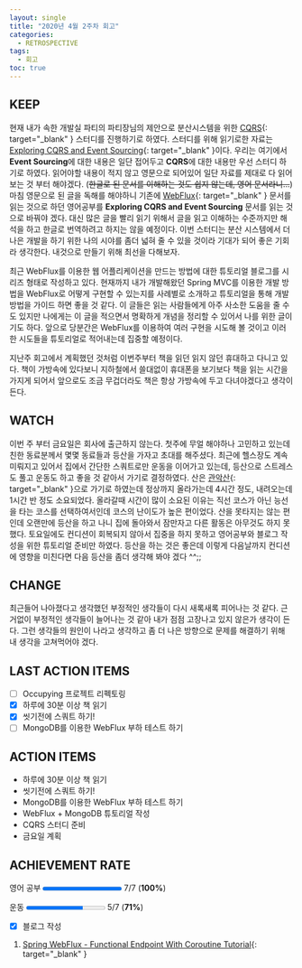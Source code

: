 ```yaml
---
layout: single
title: "2020년 4월 2주차 회고"
categories:
  - RETROSPECTIVE
tags:
  - 회고
toc: true
---
```


## KEEP

현재 내가 속한 개발실 파티의 파티장님의 제안으로 분산시스템을 위한 [CQRS](https://martinfowler.com/bliki/CQRS.html){: target="\_blank" } 스터디를 진행하기로 하였다. 스터디를 위해 읽기로한 자료는 [Exploring CQRS and Event Sourcing](https://www.microsoft.com/en-us/download/details.aspx?id=34774){: target="\_blank" }이다. 우리는 여기에서 **Event Sourcing**에 대한 내용은 일단 접어두고 **CQRS**에 대한 내용만 우선 스터디 하기로 하였다. 읽어야할 내용이 적지 않고 영문으로 되어있어 일단 자료를 제대로 다 읽어 보는 것 부터 해야겠다. (~~한글로 된 문서를 이해하는 것도 쉽지 않는데, 영어 문서라니...~~) 마침 영문으로 된 글을 독해를 해야하니 기존에 [WebFlux](https://docs.spring.io/spring/docs/current/spring-framework-reference/web-reactive.html){: target="\_blank" } 문서를 읽는 것으로 하던 영어공부를 **Exploring CQRS and Event Sourcing** 문서를 읽는 것으로 바꿔야 겠다. 대신 많은 글을 빨리 읽기 위해서 글을 읽고 이해하는 수준까지만 해석을 하고 한글로 번역하려고 하지는 않을 예정이다. 이번 스터디는 분산 시스템에서 더 나은 개발을 하기 위한 나의 시야를 좀더 넓혀 줄 수 있을 것이라 기대가 되어 좋은 기회라 생각한다. 내것으로 만들기 위해 최선을 다해보자.

최근 WebFlux를 이용한 웹 어플리케이션을 만드는 방법에 대한 튜토리얼 블로그를 시리즈 형태로 작성하고 있다. 현재까지 내가 개발해왔던 Spring MVC를 이용한 개발 방법을 WebFlux로 어떻게 구현할 수 있는지를 사례별로 소개하고 튜토리얼을 통해 개발 방법을 가이드 하면 좋을 것 같다. 이 글들은 읽는 사람들에게 아주 사소한 도움을 줄 수도 있지만 나에게는 이 글을 적으면서 명확하게 개념을 정리할 수 있어서 나를 위한 글이기도 하다. 앞으로 당분간은 WebFlux를 이용하여 여러 구현을 시도해 볼 것이고 이러한 시도들을 튜토리얼로 적어내는데 집중할 예정이다.

지난주 회고에서 계획했던 것처럼 이번주부터 책을 읽던 읽지 않던 휴대하고 다니고 있다. 책이 가방속에 있다보니 지하철에서 쓸대없이 휴대폰을 보기보다 책을 읽는 시간을 가지게 되어서 앞으로도 조금 무겁더라도 책은 항상 가방속에 두고 다녀야겠다고 생각이 든다.

## WATCH

이번 주 부터 금요일은 회사에 출근하지 않는다. 첫주에 무얼 해야하나 고민하고 있는데 친한 동료분께서 몇몇 동료들과 등산을 가자고 초대를 해주셨다. 최근에 헬스장도 계속 미뤄지고 있어서 집에서 간단한 스쿼트로만 운동을 이어가고 있는데, 등산으로 스트레스도 풀고 운동도 하고 좋을 것 같아서 가기로 결정하였다. 산은 [관악산](https://ko.wikipedia.org/wiki/%EA%B4%80%EC%95%85%EC%82%B0){: target="\_blank" }으로 가기로 하였는데 정상까지 올라가는데 4시간 정도, 내려오는데 1시간 반 정도 소요되었다. 올라갈때 시간이 많이 소요된 이유는 직선 코스가 아닌 능선을 타는 코스를 선택하여서인데 코스의 난이도가 높은 편이었다. 산을 못타지는 않는 편인데 오랜만에 등산을 하고 나니 집에 돌아와서 잠만자고 다른 활동은 아무것도 하지 못했다. 토요일에도 컨디션이 회복되지 않아서 집중을 하지 못하고 영어공부와 블로그 작성을 위한 튜토리얼 준비만 하였다. 등산을 하는 것은 좋은데 이렇게 다음날까지 컨디션에 영향을 미친다면 다음 등산을 좀더 생각해 봐야 겠다 ^^;;

## CHANGE

최근들어 나아졌다고 생각했던 부정적인 생각들이 다시 새록새록 피어나는 것 같다. 근거없이 부정적인 생각들이 늘어나는 것 같아 내가 점점 고장나고 있지 않은가 생각이 든다. 그런 생각들의 원인이 나라고 생각하고 좀 더 나은 방향으로 문제를 해결하기 위해 내 생각을 고쳐먹어야 겠다.

## LAST ACTION ITEMS

- [ ] Occupying 프로젝트 리펙토링
- [x] 하루에 30분 이상 책 읽기
- [x] 씻기전에 스쿼트 하기!
- [ ] MongoDB를 이용한 WebFlux 부하 테스트 하기

## ACTION ITEMS

- 하루에 30분 이상 책 읽기
- 씻기전에 스쿼트 하기!
- MongoDB를 이용한 WebFlux 부하 테스트 하기
- WebFlux + MongoDB 튜토리얼 작성
- CQRS 스터디 준비
- 금요일 계획

## ACHIEVEMENT RATE

영어 공부
<progress value="7" max="7"></progress>
7/7 (<b>100%</b>)

운동
<progress value="5" max="7"></progress>
5/7 (<b>71%</b>)

- [x] 블로그 작성

1. [Spring WebFlux - Functional Endpoint With Coroutine Tutorial](/tutorials/spring-web-flux-functional-endpoint-api/){: target="\_blank" }
